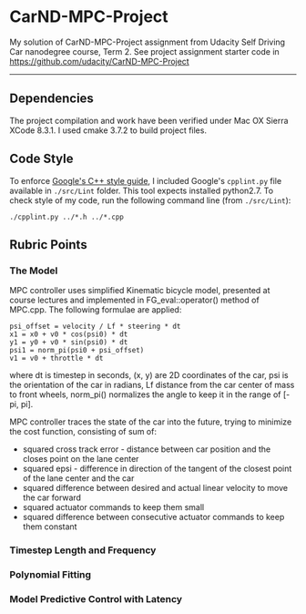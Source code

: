 
# CarND-MPC-Project

My solution of CarND-MPC-Project assignment from Udacity Self Driving Car nanodegree course, Term 2. See project assignment starter code in https://github.com/udacity/CarND-MPC-Project

---

## Dependencies

The project compilation and work have been verified under Mac OX Sierra XCode 8.3.1. I used cmake 3.7.2 to build project files.

## Code Style

To enforce [Google's C++ style guide](https://google.github.io/styleguide/cppguide.html), I included Google's `cpplint.py` file available in `./src/Lint` folder. This tool expects installed python2.7. To check style of my code, run the following command line (from `./src/Lint`):

```
./cpplint.py ../*.h ../*.cpp
```

## Rubric Points

### The Model

MPC controller uses simplified Kinematic bicycle model, presented at course lectures and implemented in FG_eval::operator() method of MPC.cpp. The following formulae are applied:

```
psi_offset = velocity / Lf * steering * dt
x1 = x0 + v0 * cos(psi0) * dt
y1 = y0 + v0 * sin(psi0) * dt
psi1 = norm_pi(psi0 + psi_offset)
v1 = v0 + throttle * dt
```

where dt is timestep in seconds, (x, y) are 2D coordinates of the car, psi is the orientation of the car in radians, Lf distance from the car center of mass to front wheels, norm_pi() normalizes the angle to keep it in the range of [-pi, pi].

MPC controller traces the state of the car into the future, trying to minimize the cost function, consisting of sum of:
* squared cross track error - distance between car position and the closes point on the lane center
* squared epsi - difference in direction of the tangent of the closest point of the lane center and the car
* squared difference between desired and actual linear velocity to move the car forward
* squared actuator commands to keep them small
* squared difference between consecutive actuator commands to keep them constant

### Timestep Length and Frequency



### Polynomial Fitting

### Model Predictive Control with Latency
